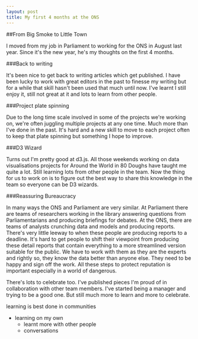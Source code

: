 ```yaml
---
layout: post
title: My first 4 months at the ONS
---
```


##From Big Smoke to Little Town

I moved from my job in Parliament to working for the ONS in August last year. Since it's the new year, he's my thoughts on the first 4 months. 

###Back to writing

It's been nice to get back to writing articles which get published. I have been lucky to work with great editors in the past to finesse my writing but for a while that skill hasn't been used that much until now. I've learnt I still enjoy it, still not great at it and lots to learn from other people. 

###Project plate spinning

Due to the long time scale involved in some of the projects we're working on, we're often juggling multiple projects at any one time. Much more than I've done in the past. It's hard and a new skill to move to each project often to keep that plate spinning but something I hope to improve. 

###D3 Wizard

Turns out I'm pretty good at d3.js. All those weekends working on data visualisations projects for Around the World in 80 Doughs have taught me quite a lot. Still learning lots from other people in the team. Now the thing for us to work on is to figure out the best way to share this knowledge in the team so everyone can be D3 wizards.

###Reassuring Bureaucracy  

In many ways the ONS and Parliament are very similar. At Parliament there are teams of researchers working in the library answering questions from Parliamentarians and producing briefings for debates. At the ONS, there are teams of analysts crunching data and models and producing reports. There's very little leeway to when these people are producing reports to a deadline. It's hard to get people to shift their viewpoint from producing these detail reports that contain everything to a more streamlined version suitable for the public. We have to work with them as they are the experts and rightly so, they know the data better than anyone else. They need to be happy and sign off the work. All these steps to protect reputation is important especially in a world of dangerous.



There's lots to celebrate too. I've published pieces I'm proud of in collaboration with other team members. I've started  being a manager and trying to be a good one. But still much more to learn and more to celebrate. 





learning is best done in communities

- learning on my own
  - learnt more with other people
  - conversations